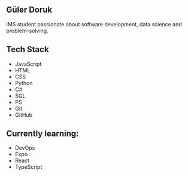 ## Güler Doruk

IMS student passionate about software development, data science and problem-solving.  

## Tech Stack
- JavaScript
- HTML
- CSS
- Python
- C#
- SQL
- PS
- Git
- GitHub

## Currently learning:
- DevOps
- Expo
- React
- TypeScript
